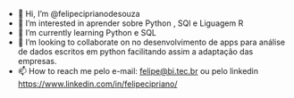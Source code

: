 - 👋 Hi, I’m @felipeciprianodesouza
- 👀 I’m interested in  aprender sobre  Python , SQl e Liguagem R
- 🌱 I’m currently learning Python e SQL
- 💞️ I’m looking to collaborate on  no desenvolvimento de apps para análise de dados escritos em python facilitando assim a adaptação das empresas.
- 📫 How to reach me pelo e-mail: felipe@bi.tec.br ou pelo linkedin  https://www.linkedin.com/in/felipecipriano/

<!---
felipeciprianodesouza/felipeciprianodesouza is a ✨ special ✨ repository because its `README.md` (this file) appears on your GitHub profile.
You can click the Preview link to take a look at your changes.
--->
